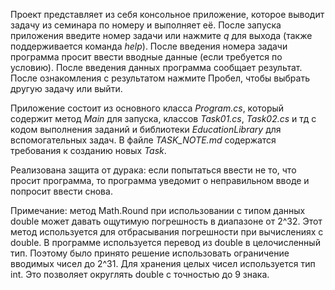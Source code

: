 Проект представляет из себя консольное приложение, которое выводит задачу из семинара по номеру и выполняет её.
После запуска приложения введите номер задачи или нажмите *q* для выхода (также поддерживается команда *help*). После введения номера задачи программа просит ввести вводные данные (если требуется по условию). После введения данных программа сообщает результат. После ознакомления с результатом нажмите Пробел, чтобы выбрать другую задачу или выйти.

Приложение состоит из основного класса *Program.cs*, который содержит метод *Main* для запуска, классов *Task01.cs*, *Task02.cs* и тд с кодом выполнения заданий и библиотеки *EducationLibrary* для вспомогательных задач.
В файле *TASK_NOTE.md* содержатся требования к созданию новых *Task*.

Реализована защита от дурака: если попытаться ввести не то, что просит программа, то программа уведомит о неправильном вводе и попросит ввести снова.

Примечание: метод Math.Round при использовании с типом данных double может давать ощутимую погрешность в диапазоне от 2^32. Этот метод используется для отбрасывания погрешности при вычислениях с double. В программе используется перевод из double в целочисленный тип. Поэтому было принято решение использовать ограничение вводимых чисел до 2^31. Для хранения целых чисел используется тип int. Это позволяет округлять double с точностью до 9 знака.